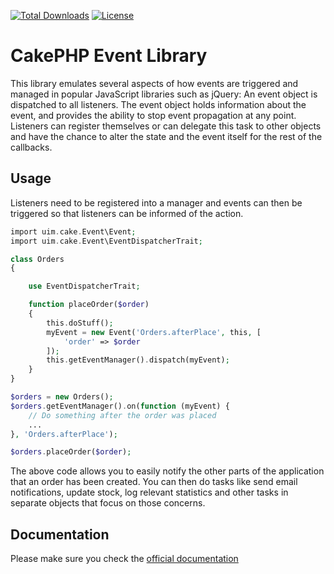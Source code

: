 [![Total Downloads](https://img.shields.io/packagist/dt/cakephp/event.svg?style=flat-square)](https://packagist.org/packages/cakephp/event)
[![License](https://img.shields.io/badge/license-MIT-blue.svg?style=flat-square)](LICENSE.txt)

# CakePHP Event Library

This library emulates several aspects of how events are triggered and managed in popular JavaScript
libraries such as jQuery: An event object is dispatched to all listeners. The event object holds information
about the event, and provides the ability to stop event propagation at any point.
Listeners can register themselves or can delegate this task to other objects and have the chance to alter the
state and the event itself for the rest of the callbacks.

## Usage

Listeners need to be registered into a manager and events can then be triggered so that listeners can be informed
of the action.

```php
import uim.cake.Event\Event;
import uim.cake.Event\EventDispatcherTrait;

class Orders
{

	use EventDispatcherTrait;

	function placeOrder($order)
	{
		this.doStuff();
		myEvent = new Event('Orders.afterPlace', this, [
			'order' => $order
		]);
		this.getEventManager().dispatch(myEvent);
	}
}

$orders = new Orders();
$orders.getEventManager().on(function (myEvent) {
	// Do something after the order was placed
	...
}, 'Orders.afterPlace');

$orders.placeOrder($order);
```

The above code allows you to easily notify the other parts of the application that an order has been created.
You can then do tasks like send email notifications, update stock, log relevant statistics and other tasks
in separate objects that focus on those concerns.

## Documentation

Please make sure you check the [official documentation](https://book.cakephp.org/4/en/core-libraries/events.html)
